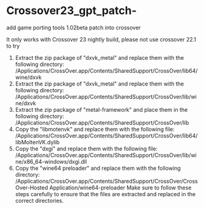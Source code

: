 # Crossover23_gpt_patch-
add game porting tools 1.02beta patch into crossover 

It only works with Crossover 23 nightly build, please not use crossover 22.1 to try 


1. Extract the zip package of "dxvk_metal" and replace them with the following directory:
/Applications/CrossOver.app/Contents/SharedSupport/CrossOver/lib64/wine/dxvk
2. Extract the zip package  of "dxvk_metal" and replace them with the following directory:
/Applications/CrossOver.app/Contents/SharedSupport/CrossOver/lib/wine/dxvk
3. Extract the zip package of "metal-framework" and place them in the following directory:
/Applications/CrossOver.app/Contents/SharedSupport/CrossOver/lib
4. Copy the "libmotenvk" and replace them with the following file:
/Applications/CrossOver.app/Contents/SharedSupport/CrossOver/lib64/libMoltenVK.dylib
5. Copy the "dxgi" and replace them with the following file:
/Applications/CrossOver.app/Contents/SharedSupport/CrossOver/lib/wine/x86_64-windows/dxgi.dll
6. Copy the "wine64 preloader" and replace them with the following directory:
/Applications/CrossOver.app/Contents/SharedSupport/CrossOver/CrossOver-Hosted Application/wine64-preloader
Make sure to follow these steps carefully to ensure that the files are extracted and replaced in the correct directories.
